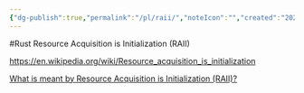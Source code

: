 ```yaml
---
{"dg-publish":true,"permalink":"/pl/raii/","noteIcon":"","created":"2024-07-16T11:49:08.278+08:00","updated":"2024-07-16T11:51:31.865+08:00"}
---
```


#Rust 
Resource Acquisition is Initialization (RAII)

https://en.wikipedia.org/wiki/Resource_acquisition_is_initialization

[What is meant by Resource Acquisition is Initialization (RAII)?](https://stackoverflow.com/questions/2321511/what-is-meant-by-resource-acquisition-is-initialization-raii)